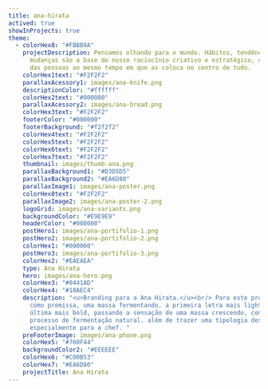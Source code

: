 ```yaml
---
title: ana-hirata
actived: true
showInProjects: true
theme:
  - colorHex8: "#FBBB8A"
    projectDescription: Pensamos olhando para o mundo. Hábitos, tendências e
      mudanças são a base do nosso raciocínio criativo e estratégico, que parte
      das pessoas ao mesmo tempo em que as coloca no centro de tudo.
    colorHex1text: "#F2F2F2"
    parallaxAcessory1: images/ana-knife.png
    descriptionColor: "#ffffff"
    colorHex2text: "#000000"
    parallaxAcessory2: images/ana-bread.png
    colorHex3text: "#F2F2F2"
    footerColor: "#000000"
    footerBackground: "#f2f2f2"
    colorHex4text: "#F2F2F2"
    colorHex5text: "#F2F2F2"
    colorHex6text: "#F2F2F2"
    colorHex7text: "#F2F2F2"
    thumbnail: images/thumb-ana.png
    parallaxBackground1: "#D3D5D5"
    parallaxBackground2: "#EA6D80"
    parallaxImage1: images/ana-poster.png
    colorHex8text: "#F2F2F2"
    parallaxImage2: images/ana-poster-2.png
    logoGrid: images/ana-variants.png
    backgroundColor: "#E9E9E9"
    headerColor: "#000000"
    postHero1: images/ana-portifolio-1.png
    postHero2: images/ana-portifolio-2.png
    colorHex1: "#000000"
    postHero3: images/ana-portifolio-3.png
    colorHex2: "#EAEAEA"
    type: Ana Hirata
    hero: images/ana-hero.png
    colorHex3: "#0441AD"
    colorHex4: "#10AEC4"
    description: "<u>Branding para a Ana Hirata.</u><br/> Para este projeto, usamos
      como premissa, uma massa fermentando. a primeira letra mais light e a
      última mais bold, passando a sensação de uma massa crescendo, como em um
      processo de fermentação natural. além de trazer uma tipologia desenhada
      especialmente para a chef. "
    preFooterImage: images/ana-phone.png
    colorHex5: "#760F44"
    backgroundColor2: "#EEEEEE"
    colorHex6: "#C00B53"
    colorHex7: "#EA6D80"
    projectTitle: Ana Hirata
---
```

